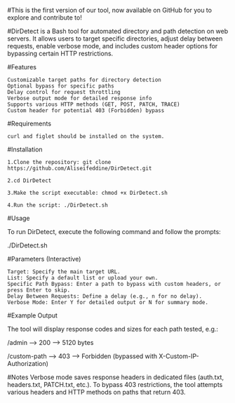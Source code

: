 #This is the first version of our tool, now available on GitHub for you to explore and contribute to!

#DirDetect is a Bash tool for automated directory and path detection on web servers. It allows users to target specific directories, adjust delay between requests, enable verbose mode, and includes custom header options for bypassing certain HTTP restrictions.

#Features

    Customizable target paths for directory detection
    Optional bypass for specific paths
    Delay control for request throttling
    Verbose output mode for detailed response info
    Supports various HTTP methods (GET, POST, PATCH, TRACE)
    Custom header for potential 403 (Forbidden) bypass

#Requirements

    curl and figlet should be installed on the system.

#Installation

    1.Clone the repository: git clone https://github.com/Aliseifeddine/DirDetect.git   

    2.cd DirDetect

    3.Make the script executable: chmod +x DirDetect.sh

    4.Run the script: ./DirDetect.sh

#Usage

To run DirDetect, execute the following command and follow the prompts:

./DirDetect.sh

#Parameters (Interactive)

    Target: Specify the main target URL.
    List: Specify a default list or upload your own.
    Specific Path Bypass: Enter a path to bypass with custom headers, or press Enter to skip.
    Delay Between Requests: Define a delay (e.g., n for no delay).
    Verbose Mode: Enter Y for detailed output or N for summary mode.

#Example Output

The tool will display response codes and sizes for each path tested, e.g.:

/admin --> 200 --> 5120 bytes

/custom-path --> 403 --> Forbidden (bypassed with X-Custom-IP-Authorization)


#Notes
    Verbose mode saves response headers in dedicated files (auth.txt, headers.txt, PATCH.txt, etc.).
    To bypass 403 restrictions, the tool attempts various headers and HTTP methods on paths that return 403.

    

